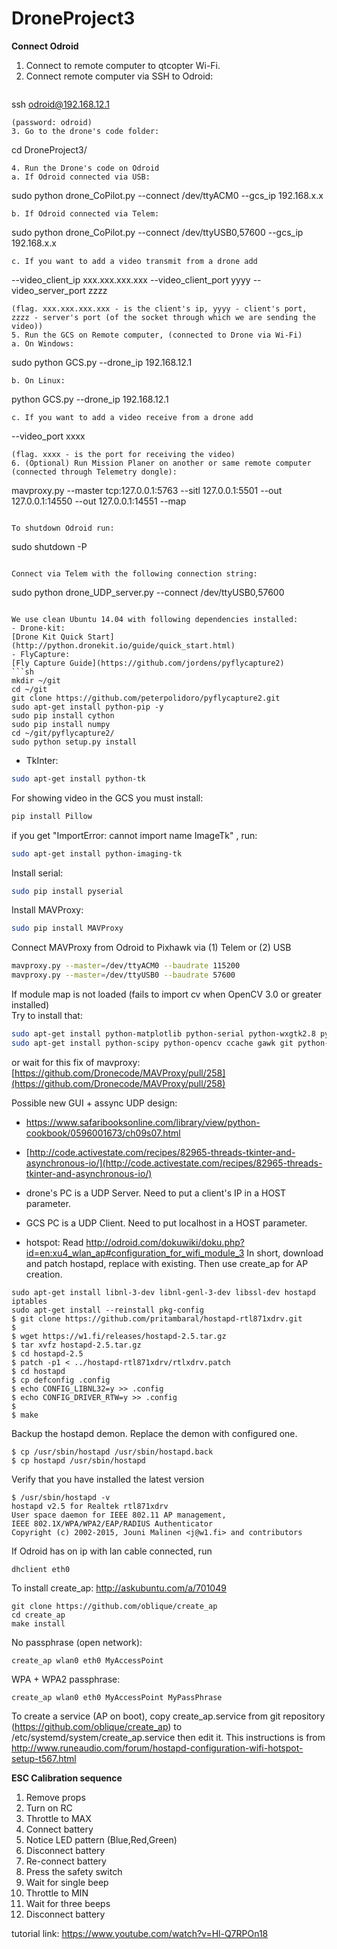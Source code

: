 # DroneProject3

**Connect Odroid**  
1. Connect to remote computer to qtcopter Wi-Fi.  
2. Connect remote computer via SSH to Odroid:  
   ```
ssh odroid@192.168.12.1
   ```
   (password: odroid)
3. Go to the drone's code folder:  
   ```
cd DroneProject3/
   ```  
4. Run the Drone's code on Odroid  
  a. If Odroid connected via USB:  
   ```
   sudo python drone_CoPilot.py --connect /dev/ttyACM0 --gcs_ip 192.168.x.x
   ```  
   b. If Odroid connected via Telem:  
   ```
   sudo python drone_CoPilot.py --connect /dev/ttyUSB0,57600 --gcs_ip 192.168.x.x
   ```  
   c. If you want to add a video transmit from a drone add  
   ```
   --video_client_ip xxx.xxx.xxx.xxx --video_client_port yyyy --video_server_port zzzz
   ```  
   (flag. xxx.xxx.xxx.xxx - is the client's ip, yyyy - client's port, zzzz - server's port (of the socket through which we are sending the video))  
5. Run the GCS on Remote computer, (connected to Drone via Wi-Fi)  
  a. On Windows:  
   ```
   sudo python GCS.py --drone_ip 192.168.12.1
   ```  
   b. On Linux:  
   ```
   python GCS.py --drone_ip 192.168.12.1
   ```  
   c. If you want to add a video receive from a drone add  
   ```
   --video_port xxxx
   ```  
   (flag. xxxx - is the port for receiving the video)  
6. (Optional) Run Mission Planer on another or same remote computer (connected through Telemetry dongle):  
   ```
   mavproxy.py --master tcp:127.0.0.1:5763 --sitl 127.0.0.1:5501 --out 127.0.0.1:14550 --out 127.0.0.1:14551 --map 
   ``` 

To shutdown Odroid run:
```
sudo shutdown -P
```

Connect via Telem with the following connection string:
```
sudo python drone_UDP_server.py --connect /dev/ttyUSB0,57600
```
   
We use clean Ubuntu 14.04 with following dependencies installed:
- Drone-kit:
[Drone Kit Quick Start](http://python.dronekit.io/guide/quick_start.html)
- FlyCapture:
[Fly Capture Guide](https://github.com/jordens/pyflycapture2)
```sh
mkdir ~/git
cd ~/git
git clone https://github.com/peterpolidoro/pyflycapture2.git
sudo apt-get install python-pip -y
sudo pip install cython
sudo pip install numpy
cd ~/git/pyflycapture2/
sudo python setup.py install
```

- TkInter:
```sh
sudo apt-get install python-tk
```

For showing video in the GCS you must install:  
```sh
pip install Pillow
```
if you get "ImportError: cannot import name ImageTk" , run:  
```sh
sudo apt-get install python-imaging-tk
```

Install serial:
```sh
sudo pip install pyserial
```


Install MAVProxy:
```sh
sudo pip install MAVProxy
```

Connect MAVProxy from Odroid to Pixhawk via (1) Telem or (2) USB
```sh
mavproxy.py --master=/dev/ttyACM0 --baudrate 115200
mavproxy.py --master=/dev/ttyUSB0 --baudrate 57600
```

If module map is not loaded (fails to import cv when OpenCV 3.0 or greater installed)  
Try to install that:
```sh
sudo apt-get install python-matplotlib python-serial python-wxgtk2.8 python-lxml
sudo apt-get install python-scipy python-opencv ccache gawk git python-pip python-pexpect
```  
or wait for this fix of mavproxy:
[https://github.com/Dronecode/MAVProxy/pull/258](https://github.com/Dronecode/MAVProxy/pull/258)  
  
Possible new GUI + assync UDP design:
- [https://www.safaribooksonline.com/library/view/python-cookbook/0596001673/ch09s07.html
](https://www.safaribooksonline.com/library/view/python-cookbook/0596001673/ch09s07.html
)
- [http://code.activestate.com/recipes/82965-threads-tkinter-and-asynchronous-io/](http://code.activestate.com/recipes/82965-threads-tkinter-and-asynchronous-io/)


- drone's PC is a UDP Server. Need to put a client's IP in a HOST parameter.
- GCS PC is a UDP Client. Need to put localhost in a HOST parameter.
- hotspot:
Read http://odroid.com/dokuwiki/doku.php?id=en:xu4_wlan_ap#configuration_for_wifi_module_3
In short, download and patch hostapd, replace with existing. Then use create_ap for AP creation.
```
sudo apt-get install libnl-3-dev libnl-genl-3-dev libssl-dev hostapd iptables
sudo apt-get install --reinstall pkg-config
$ git clone https://github.com/pritambaral/hostapd-rtl871xdrv.git
$
$ wget https://w1.fi/releases/hostapd-2.5.tar.gz
$ tar xvfz hostapd-2.5.tar.gz
$ cd hostapd-2.5
$ patch -p1 < ../hostapd-rtl871xdrv/rtlxdrv.patch
$ cd hostapd
$ cp defconfig .config
$ echo CONFIG_LIBNL32=y >> .config
$ echo CONFIG_DRIVER_RTW=y >> .config
$ 
$ make
```
Backup the hostapd demon. Replace the demon with configured one.
```
$ cp /usr/sbin/hostapd /usr/sbin/hostapd.back
$ cp hostapd /usr/sbin/hostapd
```
Verify that you have installed the latest version
```
$ /usr/sbin/hostapd -v
hostapd v2.5 for Realtek rtl871xdrv
User space daemon for IEEE 802.11 AP management,
IEEE 802.1X/WPA/WPA2/EAP/RADIUS Authenticator
Copyright (c) 2002-2015, Jouni Malinen <j@w1.fi> and contributors
```
If Odroid has on ip with lan cable connected, run
```
dhclient eth0
```
To install create_ap: http://askubuntu.com/a/701049
```
git clone https://github.com/oblique/create_ap
cd create_ap
make install
```
No passphrase (open network):
```
create_ap wlan0 eth0 MyAccessPoint
```
WPA + WPA2 passphrase:
```
create_ap wlan0 eth0 MyAccessPoint MyPassPhrase
```
To create a service (AP on boot), copy create_ap.service from git repository (https://github.com/oblique/create_ap) to /etc/systemd/system/create_ap.service then edit it. This instructions is from http://www.runeaudio.com/forum/hostapd-configuration-wifi-hotspot-setup-t567.html



**ESC Calibration sequence**  
1. Remove props  
2. Turn on RC  
3. Throttle to MAX  
4. Connect battery  
5. Notice LED pattern (Blue,Red,Green)  
6. Disconnect battery  
7. Re-connect battery  
8. Press the safety switch  
9. Wait for single beep  
10. Throttle to MIN  
11. Wait for three beeps  
12. Disconnect battery  
  
tutorial link: https://www.youtube.com/watch?v=Hl-Q7RPOn18
